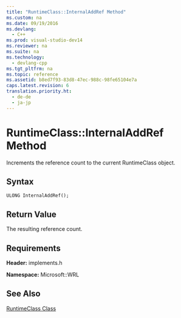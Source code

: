```yaml
---
title: "RuntimeClass::InternalAddRef Method"
ms.custom: na
ms.date: 09/19/2016
ms.devlang: 
  - C++
ms.prod: visual-studio-dev14
ms.reviewer: na
ms.suite: na
ms.technology: 
  - devlang-cpp
ms.tgt_pltfrm: na
ms.topic: reference
ms.assetid: b8ed7f93-83d8-47ec-988c-98fe65104e7a
caps.latest.revision: 6
translation.priority.ht: 
  - de-de
  - ja-jp
---
```

# RuntimeClass::InternalAddRef Method
Increments the reference count to the current RuntimeClass object.  
  
## Syntax  
  
```  
ULONG InternalAddRef();  
```  
  
## Return Value  
 The resulting reference count.  
  
## Requirements  
 **Header:** implements.h  
  
 **Namespace:** Microsoft::WRL  
  
## See Also  
 [RuntimeClass Class](../vs140/RuntimeClass-Class.md)